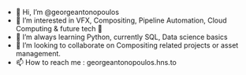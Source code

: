- 👋 Hi, I’m @georgeantonopoulos
- 👀 I’m interested in VFX, Compositing, Pipeline Automation, Cloud Computing & future tech 🤖
- 🌱 I’m always learning Python, currently SQL, Data science basics  
- 💞️ I’m looking to collaborate on Compositing related projects or asset management. 
- 📫 How to reach me : georgeantonopoulos.hns.to

